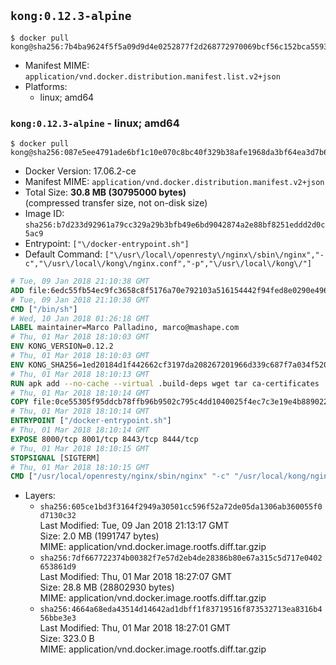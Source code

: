 ## `kong:0.12.3-alpine`

```console
$ docker pull kong@sha256:7b4ba9624f5f5a09d9d4e0252877f2d268772970069bcf56c152bca55934204d
```

-	Manifest MIME: `application/vnd.docker.distribution.manifest.list.v2+json`
-	Platforms:
	-	linux; amd64

### `kong:0.12.3-alpine` - linux; amd64

```console
$ docker pull kong@sha256:087e5ee4791ade6bf1c10e070c8bc40f329b38afe1968da3bf64ea3d7b68208a
```

-	Docker Version: 17.06.2-ce
-	Manifest MIME: `application/vnd.docker.distribution.manifest.v2+json`
-	Total Size: **30.8 MB (30795000 bytes)**  
	(compressed transfer size, not on-disk size)
-	Image ID: `sha256:b7d233d92961a79cc329a29b3bfb49e6bd9042874a2e88bf8251eddd2d0c5ac9`
-	Entrypoint: `["\/docker-entrypoint.sh"]`
-	Default Command: `["\/usr\/local\/openresty\/nginx\/sbin\/nginx","-c","\/usr\/local\/kong\/nginx.conf","-p","\/usr\/local\/kong\/"]`

```dockerfile
# Tue, 09 Jan 2018 21:10:38 GMT
ADD file:6edc55fb54ec9fc3658c8f5176a70e792103a516154442f94fed8e0290e4960e in / 
# Tue, 09 Jan 2018 21:10:38 GMT
CMD ["/bin/sh"]
# Wed, 10 Jan 2018 01:26:18 GMT
LABEL maintainer=Marco Palladino, marco@mashape.com
# Thu, 01 Mar 2018 18:10:03 GMT
ENV KONG_VERSION=0.12.2
# Thu, 01 Mar 2018 18:10:03 GMT
ENV KONG_SHA256=1ed20184d1f442662cf3197da208267201966d339c687f7a034f520603f3492b
# Thu, 01 Mar 2018 18:10:13 GMT
RUN apk add --no-cache --virtual .build-deps wget tar ca-certificates 	&& apk add --no-cache libgcc openssl pcre perl tzdata 	&& wget -O kong.tar.gz "https://bintray.com/kong/kong-community-edition-alpine-tar/download_file?file_path=kong-community-edition-$KONG_VERSION.apk.tar.gz" 	&& echo "$KONG_SHA256 *kong.tar.gz" | sha256sum -c - 	&& tar -xzf kong.tar.gz -C /tmp 	&& rm -f kong.tar.gz 	&& cp -R /tmp/usr / 	&& rm -rf /tmp/usr 	&& cp -R /tmp/etc / 	&& rm -rf /tmp/etc 	&& apk del .build-deps
# Thu, 01 Mar 2018 18:10:14 GMT
COPY file:0ce55305f95ddcb78ffb96b9502c795c4dd1040025f4ec7c3e19e4b889022b90 in /docker-entrypoint.sh 
# Thu, 01 Mar 2018 18:10:14 GMT
ENTRYPOINT ["/docker-entrypoint.sh"]
# Thu, 01 Mar 2018 18:10:14 GMT
EXPOSE 8000/tcp 8001/tcp 8443/tcp 8444/tcp
# Thu, 01 Mar 2018 18:10:15 GMT
STOPSIGNAL [SIGTERM]
# Thu, 01 Mar 2018 18:10:15 GMT
CMD ["/usr/local/openresty/nginx/sbin/nginx" "-c" "/usr/local/kong/nginx.conf" "-p" "/usr/local/kong/"]
```

-	Layers:
	-	`sha256:605ce1bd3f3164f2949a30501cc596f52a72de05da1306ab360055f0d7130c32`  
		Last Modified: Tue, 09 Jan 2018 21:13:17 GMT  
		Size: 2.0 MB (1991747 bytes)  
		MIME: application/vnd.docker.image.rootfs.diff.tar.gzip
	-	`sha256:7df667722374b00382f7e57d2eb4de28386b80e67a315c5d717e0402653861d9`  
		Last Modified: Thu, 01 Mar 2018 18:27:07 GMT  
		Size: 28.8 MB (28802930 bytes)  
		MIME: application/vnd.docker.image.rootfs.diff.tar.gzip
	-	`sha256:4664a68eda43514d14642ad1dbff1f83719516f873532713ea8316b456bbe3e3`  
		Last Modified: Thu, 01 Mar 2018 18:27:01 GMT  
		Size: 323.0 B  
		MIME: application/vnd.docker.image.rootfs.diff.tar.gzip
